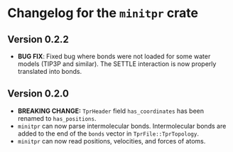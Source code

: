 # Changelog for the `minitpr` crate

## Version 0.2.2
- **BUG FIX**: Fixed bug where bonds were not loaded for some water models (TIP3P and similar). The SETTLE interaction is now properly translated into bonds.

## Version 0.2.0
- **BREAKING CHANGE:** `TprHeader` field `has_coordinates` has been renamed to `has_positions`.
- `minitpr` can now parse intermolecular bonds. Intermolecular bonds are added to the end of the `bonds` vector in `TprFile::TprTopology`.
- `minitpr` can now read positions, velocities, and forces of atoms.
